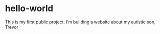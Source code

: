 # hello-world
This is my first public project. I'm building a website about my autistic son, Trevor
